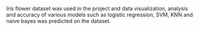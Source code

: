 Iris flower dataset was used in the project and data visualization, analysis and accuracy of various models such as logistic regression, SVM, KNN and naive bayes was predicted on the dataset.
